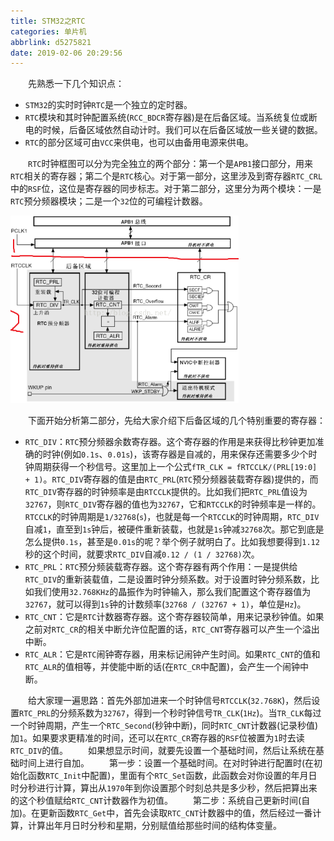 ```yaml
---
title: STM32之RTC
categories: 单片机
abbrlink: d5275821
date: 2019-02-06 20:29:56
---
```

&emsp;&emsp;先熟悉一下几个知识点：<!--more-->

- `STM32`的实时时钟`RTC`是一个独立的定时器。
- `RTC`模块和其时钟配置系统(`RCC_BDCR`寄存器)是在后备区域。当系统复位或断电的时候，后备区域依然自动计时。我们可以在后备区域放一些关键的数据。
- `RTC`的部分区域可由`VCC`来供电，也可以由备用电源来供电。

&emsp;&emsp;`RTC`时钟框图可以分为完全独立的两个部分：第一个是`APB1`接口部分，用来`RTC`相关的寄存器；第二个是`RTC`核心。对于第一部分，这里涉及到寄存器`RTC_CRL`中的`RSF`位，这位是寄存器的同步标志。对于第二部分，这里分为两个模块：一是`RTC`预分频器模块；二是一个`32`位的可编程计数器。

<img src="./STM32之RTC/1.png" height="300" width="365">

&emsp;&emsp;下面开始分析第二部分，先给大家介绍下后备区域的几个特别重要的寄存器：

- `RTC_DIV`：`RTC`预分频器余数寄存器。这个寄存器的作用是来获得比秒钟更加准确的时钟(例如`0.1s`、`0.01s`)，该寄存器是自减的，用来保存还需要多少个时钟周期获得一个秒信号。这里加上一个公式`fTR_CLK = fRTCCLK/(PRL[19:0] + 1)`。`RTC_DIV`寄存器的值是由`RTC_PRL`(`RTC`预分频器装载寄存器)提供的，而`RTC_DIV`寄存器的时钟频率是由`RTCCLK`提供的。比如我们把`RTC_PRL`值设为`32767`，则`RTC_DIV`寄存器的值也为`32767`，它和`RTCCLK`的时钟频率是一样的。`RTCCLK`的时钟周期是`1/32768`(`s`)，也就是每一个`RTCCLK`的时钟周期，`RTC_DIV`自减`1`，直至到`1s`钟后，被硬件重新装载，也就是`1s`钟减`32768`次。那它到底是怎么提供`0.1s`，甚至是`0.01s`的呢？举个例子就明白了。比如我想要得到`1.12`秒的这个时间，就要求`RTC_DIV`自减`0.12 / (1 / 32768)`次。
- `RTC_PRL`：`RTC`预分频装载寄存器。这个寄存器有两个作用：一是提供给`RTC_DIV`的重新装载值，二是设置时钟分频系数。对于设置时钟分频系数，比如我们使用`32.768KHz`的晶振作为时钟输入，那么我们配置这个寄存器值为`32767`，就可以得到`1s`钟的计数频率(`32768 / (32767 + 1)`，单位是`Hz`)。
- `RTC_CNT`：它是`RTC`计数器寄存器。这个寄存器较简单，用来记录秒钟值。如果之前对`RTC_CR`的相关中断允许位配置的话，`RTC_CNT`寄存器可以产生一个溢出中断。
- `RTC_ALR`：它是`RTC`闹钟寄存器，用来标记闹钟产生时间。如果`RTC_CNT`的值和`RTC_ALR`的值相等，并使能中断的话(在`RTC_CR`中配置)，会产生一个闹钟中断。

&emsp;&emsp;给大家理一遍思路：首先外部加进来一个时钟信号`RTCCLK`(`32.768K`)，然后设置`RTC_PRL`的分频系数为`32767`，得到一个秒时钟信号`TR_CLK`(`1Hz`)。当`TR_CLK`每过一个时钟周期，产生一个`RTC_Second`(秒钟中断)，同时`RTC_CNT`计数器(记录秒值)加`1`。如果要求更精准的时间，还可以在`RTC_CR`寄存器的`RSF`位被置为`1`时去读`RTC_DIV`的值。
&emsp;&emsp;如果想显示时间，就要先设置一个基础时间，然后让系统在基础时间上进行自加。
&emsp;&emsp;第一步：设置一个基础时间。在对时钟进行配置时(在初始化函数`RTC_Init`中配置)，里面有个`RTC_Set`函数，此函数会对你设置的年月日时分秒进行计算，算出从`1970`年到你设置那个时刻总共是多少秒，然后把算出来的这个秒值赋给`RTC_CNT`计数器作为初值。
&emsp;&emsp;第二步：系统自己更新时间(自加)。在更新函数`RTC_Get`中，首先会读取`RTC_CNT`计数器中的值，然后经过一番计算，计算出年月日时分秒和星期，分别赋值给那些时间的结构体变量。